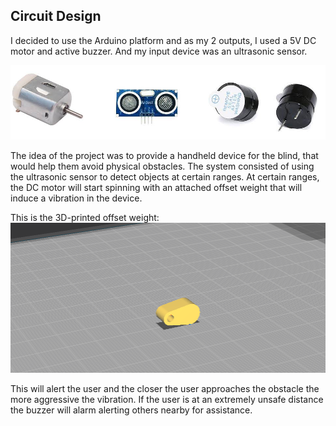 ## Circuit Design

I decided to use the Arduino platform and as my 2 outputs, I used a 5V DC motor and active buzzer. And my input device was an ultrasonic sensor.

![](REF-Images/Parts.png)

The idea of the project was to provide a handheld device for the blind, that would help them avoid physical obstacles. The system consisted of using the ultrasonic sensor to detect objects at certain ranges. At certain ranges, the DC motor will start spinning with an attached offset weight that will induce a vibration in the device.

This is the 3D-printed offset weight:
![](REF-Images/OFFSET-WEIGHT.png)

This will alert the user and the closer the user approaches the obstacle the more aggressive the vibration. If the user is at an extremely unsafe distance the buzzer will alarm alerting others nearby for assistance.
